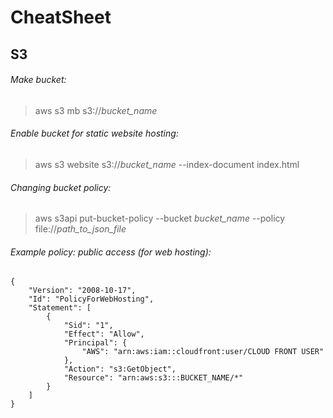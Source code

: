 # CheatSheet

## S3
###### Make bucket:
> aws s3 mb s3://*bucket_name*

###### Enable bucket for static website hosting:
> aws s3 website s3://*bucket_name* --index-document index.html

###### Changing bucket policy:
> aws s3api put-bucket-policy --bucket *bucket_name* --policy file://*path_to_json_file*

###### Example policy: public access (for web hosting):
```
{
    "Version": "2008-10-17",
    "Id": "PolicyForWebHosting",
    "Statement": [
        {
            "Sid": "1",
            "Effect": "Allow",
            "Principal": {
                "AWS": "arn:aws:iam::cloudfront:user/CLOUD FRONT USER"
            },
            "Action": "s3:GetObject",
            "Resource": "arn:aws:s3:::BUCKET_NAME/*"
        }
    ]
}
```
